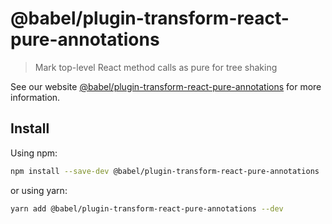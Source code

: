 # @babel/plugin-transform-react-pure-annotations

> Mark top-level React method calls as pure for tree shaking

See our website [@babel/plugin-transform-react-pure-annotations](https://babeljs.io/docs/en/babel-plugin-transform-react-pure-annotations) for more information.

## Install

Using npm:

```sh
npm install --save-dev @babel/plugin-transform-react-pure-annotations
```

or using yarn:

```sh
yarn add @babel/plugin-transform-react-pure-annotations --dev
```
